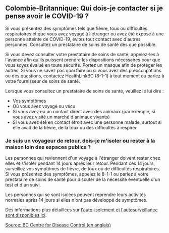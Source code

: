 ## Colombie-Britannique: Qui dois-je contacter si je pense avoir le COVID-19 ?

Si vous présentez des symptômes tels que fièvre, toux ou difficultés respiratoires et que vous avez voyagé à l'étranger ou avez été exposé à une personne atteinte de COVID-19, évitez tout contact avec d'autres personnes. Consultez un prestataire de soins de santé dès que possible.

Si vous devez consulter votre prestataire de soins de santé, appelez-les à l'avance afin qu'ils puissent prendre les dispositions nécessaires pour que vous soyez évalué en toute sécurité. Portez un masque afin de protéger les autres. Si vous ne savez pas quoi faire ou si vous avez des préoccupations ou des questions, contactez HealthLinkBC (8-1-1) à tout moment ou parlez à votre fournisseur de soins de santé.

Lorsque vous consultez un prestataire de soins de santé, veuillez le lui dire :

- Vos symptômes
- Où vous avez voyagé ou vécu
- Si vous avez eu un contact direct avec des animaux (par exemple, si vous avez visité un marché d'animaux vivants)
- Si vous avez été en contact étroit avec une personne malade, surtout si elle avait de la fièvre, de la toux ou des difficultés à respirer.

### Je suis un voyageur de retour, dois-je m'isoler ou rester à la maison loin des espaces publics ?

Les personnes qui reviennent d'un voyage à l'étranger doivent rester chez elles et s'isoler pendant 14 jours après leur retour. Pendant ces 14 jours, surveillez vos symptômes de fièvre, de toux ou de difficultés respiratoires. Si vous présentez des symptômes, appelez le 8-1-1 ou parlez à votre prestataire de soins de santé pour discuter de la nécessité éventuelle d'un test et d'un suivi.

Les personnes qui se sont isolées peuvent reprendre leurs activités normales après 14 jours si elles n'ont pas développé de symptômes. 

Des informations plus détaillées sur [l'auto-isolement et l'autosurveillance sont disponibles ici](http://www.bccdc.ca/health-info/diseases-conditions/covid-19/testing-isolation).

[Source: BC Centre for Disease Control (en anglais)](<http://www.bccdc.ca/health-info/diseases-conditions/coronavirus-(novel)#Information--about--the--virus>)
